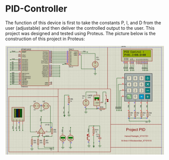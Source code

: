 # PID-Controller
The function of this device is first to take the constants P, I, and D from the user (adjustable) and then deliver the controlled output to the user. This project was designed and tested using Proteus. The picture below is the construction of this project in Proteus:

![results](https://github.com/aminh7325/PID-Controller/blob/main/Files/Results.JPG)
